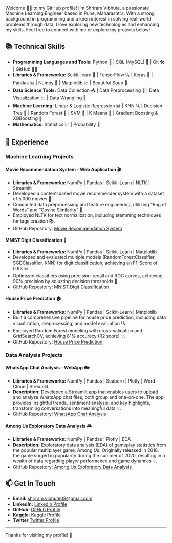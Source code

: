 Welcome 👋🏻 to my GitHub profile! I’m Shriram Vibhute, a passionate Machine Learning Engineer based in Pune, Maharashtra. With a strong background in programming and a keen interest in solving real-world problems through data, I love exploring new technologies and enhancing my skills. Feel free to connect with me or explore my projects below!

## 📚 Technical Skills

- **Programming Languages and Tools:** Python 🐍 | SQL (MySQL) 💾 | Git 🛠️ | GitHub 🧑‍💻
- **Libraries & Frameworks:** Scikit-learn 🤖 | TensorFlow 🔍 | Keras 🍁 | Pandas 📊 | Numpy 🔢 | Matplotlib 📈 | Beautiful Soup 🍲
- **Data Science Tools:** Data Collection 📥 | Data Preprocessing 🔧 | Data Visualization 📉 | Data Wrangling 🤝
- **Machine Learning:** Linear & Logistic Regression 📊 | KNN 🔍 | Decision Tree 🌳 | Random Forest 🌲 | SVM 🧩 | K Means 🧪 | Gradient Boosting & XGBoosting 🚀
- **Mathematics:** Statistics 📈 | Probability 🎲

## 💼 Experience

### Machine Learning Projects

#### Movie Recommendation System - Web Application 🎬
- **Libraries & Frameworks:** NumPy | Pandas | Scikit-Learn | NLTK | Streamlit
- Developed a content-based movie recommender system with a dataset of 5,000 movies 🎥.
- Conducted data preprocessing and feature engineering, utilizing “Bag of Words” and “Cosine Similarity” 📐.
- Employed NLTK for text normalization, including stemming techniques for tags creation 📚.
- GitHub Repository: [Movie Recommendation System](https://github.com/Shriram-Vibhute/Movie_Recommendation_System)

#### MNIST Digit Classification 🧮
- **Libraries & Frameworks:** NumPy | Pandas | Scikit-Learn | Matplotlib
- Developed and evaluated multiple models (RandomForestClassifier, SGDClassifier, KNN) for digit classification, achieving an F1-Score of 0.93 📊.
- Optimized classifiers using precision-recall and ROC curves, achieving 90% precision by adjusting decision thresholds 🎯.
- GitHub Repository: [MNIST Digit Classification](https://github.com/Shriram-Vibhute/Digit_Classification)

#### House Price Prediction 🏠
- **Libraries & Frameworks:** NumPy | Pandas | Scikit-Learn | Matplotlib
- Built a comprehensive pipeline for house price prediction, including data visualization, preprocessing, and model evaluation 🔍.
- Employed Random Forest modeling with cross-validation and GridSearchCV, achieving 81% accuracy (R2 score) 💡.
- GitHub Repository: [House Price Prediction](https://github.com/Shriram-Vibhute/House_Price_Prediction)

### Data Analysis Projects

#### WhatsApp Chat Analysis - WebApp 🗪
- **Libraries & Frameworks:** NumPy | Pandas | Seaborn | Plotly | Word Cloud | Streamlit
- **Description:** Developed a Streamlit app that enables users to upload and analyze WhatsApp chat files, both group and one-on-one. The app provides insightful trends, sentiment analysis, and key highlights, transforming conversations into meaningful data 💡.
- GitHub Repository: [WhatsApp Chat Analysis](https://github.com/Shriram-Vibhute/WhatsApp-Chat-Analyzer)

#### Among Us Exploratory Data Analysis 🎮
- **Libraries & Frameworks:** NumPy | Pandas | Plotly | EDA
- **Description:** Exploratory data analysis (EDA) of gameplay statistics from the popular multiplayer game, Among Us. Originally released in 2018, the game surged in popularity during the summer of 2020, resulting in a wealth of data regarding player performance and game dynamics 💡.
- GitHub Repository: [Among Us Exploratory Data Analysis](https://github.com/Shriram-Vibhute/Among-Us-Exploratory-Data-Analysis)

## 📫 Get In Touch

- **Email:** [shriram.vibhute08@gmail.com](mailto:shriram.vibhute08@gmail.com)
- **LinkedIn:** [LinkedIn Profile](https://www.linkedin.com/in/shriram-vibhute)
- **GitHub:** [GitHub Profile](https://github.com/Shriram-Vibhute)
- **Kaggle:** [Kaggle Profile](https://www.kaggle.com/shriramvibhute)
- **Twitter** [Twitter Profile](https://x.com/shriram_vibhute)

---

Thanks for visiting my profile! 🚀
